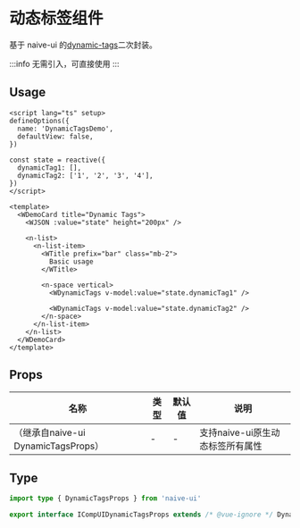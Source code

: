 # 动态标签组件

基于 naive-ui 的[dynamic-tags](https://www.naiveui.com/zh-CN/os-theme/components/dynamic-tags)二次封装。

:::info
无需引入，可直接使用
:::

## Usage
```vue
<script lang="ts" setup>
defineOptions({
  name: 'DynamicTagsDemo',
  defaultView: false,
})

const state = reactive({
  dynamicTag1: [],
  dynamicTag2: ['1', '2', '3', '4'],
})
</script>

<template>
  <WDemoCard title="Dynamic Tags">
    <WJSON :value="state" height="200px" />

    <n-list>
      <n-list-item>
        <WTitle prefix="bar" class="mb-2">
          Basic usage
        </WTitle>

        <n-space vertical>
          <WDynamicTags v-model:value="state.dynamicTag1" />

          <WDynamicTags v-model:value="state.dynamicTag2" />
        </n-space>
      </n-list-item>
    </n-list>
  </WDemoCard>
</template>
```

## Props

| 名称 | 类型 | 默认值 | 说明 |
|--|--|--|--|
| （继承自naive-ui DynamicTagsProps） | - | - | 支持naive-ui原生动态标签所有属性 |

## Type

```ts
import type { DynamicTagsProps } from 'naive-ui'

export interface ICompUIDynamicTagsProps extends /* @vue-ignore */ DynamicTagsProps { }
```
